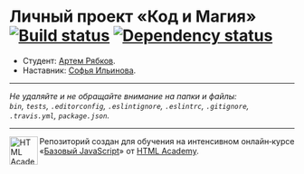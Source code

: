 # Личный проект «Код и Магия» [![Build status][travis-image]][travis-url] [![Dependency status][dependency-image]][dependency-url]

* Студент: [Артем Рябков](https://up.htmlacademy.ru/javascript/6/user/72912).
* Наставник: [Софья Ильинова](https://htmlacademy.ru/profile/i).

---

_Не удаляйте и не обращайте внимание на папки и файлы:_<br>
_`bin`, `tests`, `.editorconfig`, `.eslintignore`, `.eslintrc`, `.gitignore`, `.travis.yml`, `package.json`._

---

<a href="https://htmlacademy.ru/intensive/javascript"><img align="left" width="50" height="50" title="HTML Academy" src="https://up.htmlacademy.ru/static/img/intensive/javascript/logo-for-github.svg"></a>

Репозиторий создан для обучения на интенсивном онлайн‑курсе «[Базовый JavaScript](https://htmlacademy.ru/intensive/javascript)» от [HTML Academy](https://htmlacademy.ru).

[travis-image]: https://travis-ci.org/htmlacademy-javascript/72912-code-and-magick.svg?branch=master
[travis-url]: https://travis-ci.org/htmlacademy-javascript/72912-code-and-magick
[dependency-image]: https://david-dm.org/htmlacademy-javascript/72912-code-and-magick.svg?style=flat-square
[dependency-url]: https://david-dm.org/htmlacademy-javascript/72912-code-and-magick
